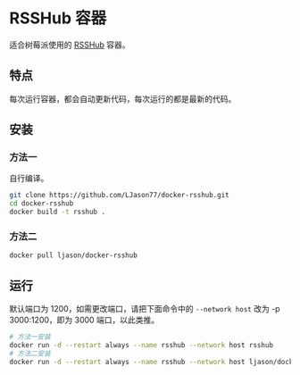 # RSSHub 容器 #

适合树莓派使用的 [RSSHub](https://github.com/DIYgod/RSSHub "万物皆可 RSS") 容器。

## 特点 ##

每次运行容器，都会自动更新代码，每次运行的都是最新的代码。

## 安装 ##

### 方法一 ###

自行编译。

```bash
git clone https://github.com/LJason77/docker-rsshub.git
cd docker-rsshub
docker build -t rsshub .
```

### 方法二 ###

```bash
docker pull ljason/docker-rsshub
```

## 运行 ##

默认端口为 1200，如需更改端口，请把下面命令中的 `--network host` 改为 -p 3000:1200，即为 3000 端口，以此类推。

```bash
# 方法一安装
docker run -d --restart always --name rsshub --network host rsshub
# 方法二安装
docker run -d --restart always --name rsshub --network host ljason/docker-rsshub
```
